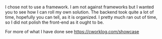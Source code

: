I chose not to use a framework. I am not against frameworks 
but I wanted you to see how I can roll my own solution.
The backend took quite a lot of time, hopefully you can tell, as it is organized.
I pretty much ran out of time, so I did not polish the front-end as it ought to be.

For more of what I have done see https://cworklog.com/showcase
